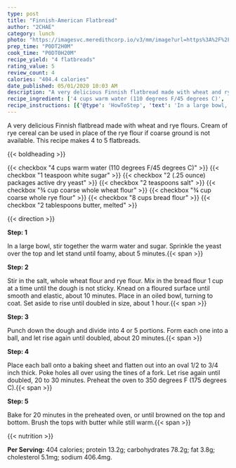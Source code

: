 ```yaml
---
type: post
title: "Finnish-American Flatbread"
author: "2CHAE"
category: lunch
photo: "https://imagesvc.meredithcorp.io/v3/mm/image?url=https%3A%2F%2Fimages.media-allrecipes.com%2Fuserphotos%2F826784.jpg"
prep_time: "P0DT2H0M"
cook_time: "P0DT0H20M"
recipe_yield: "4 flatbreads"
rating_value: 5
review_count: 4
calories: "404.4 calories"
date_published: 05/01/2020 10:03 AM
description: "A very delicious Finnish flatbread made with wheat and rye flours. Cream of rye cereal can be used in place of the rye flour if coarse ground is not available. This recipe makes 4 to 5 flatbreads."
recipe_ingredient: ['4 cups warm water (110 degrees F/45 degrees C)', '1 teaspoon white sugar', '2 (.25 ounce) packages active dry yeast', '2 teaspoons salt', '¾ cup coarse whole wheat flour', '¾ cup coarse whole rye flour', '8 cups bread flour', '2 tablespoons butter, melted']
recipe_instructions: [{'@type': 'HowToStep', 'text': 'In a large bowl, stir together the warm water and sugar. Sprinkle the yeast over the top and let stand until foamy, about 5 minutes.\n'}, {'@type': 'HowToStep', 'text': 'Stir in the salt, whole wheat flour and rye flour. Mix in the bread flour 1 cup at a time until the dough is not sticky. Knead on a floured surface until smooth and elastic, about 10 minutes. Place in an oiled bowl, turning to coat. Set aside to rise until doubled in size, about 1 hour.\n'}, {'@type': 'HowToStep', 'text': 'Punch down the dough and divide into 4 or 5 portions. Form each one into a ball, and let rise again until doubled, about 20 minutes.\n'}, {'@type': 'HowToStep', 'text': 'Place each ball onto a baking sheet and flatten out into an oval 1/2 to 3/4 inch thick. Poke holes all over using the tines of a fork. Let  rise again until doubled, 20 to 30 minutes. Preheat the oven to 350 degrees F (175 degrees C).\n'}, {'@type': 'HowToStep', 'text': 'Bake for 20 minutes in the preheated oven, or until browned on the top and bottom. Brush the tops with butter while still warm.\n'}]
---
```


A very delicious Finnish flatbread made with wheat and rye flours. Cream of rye cereal can be used in place of the rye flour if coarse ground is not available. This recipe makes 4 to 5 flatbreads. 

{{< boldheading >}}

{{< checkbox "4 cups warm water (110 degrees F/45 degrees C)" >}}
{{< checkbox "1 teaspoon white sugar" >}}
{{< checkbox "2 (.25 ounce) packages active dry yeast" >}}
{{< checkbox "2 teaspoons salt" >}}
{{< checkbox "¾ cup coarse whole wheat flour" >}}
{{< checkbox "¾ cup coarse whole rye flour" >}}
{{< checkbox "8 cups bread flour" >}}
{{< checkbox "2 tablespoons butter, melted" >}}


{{< direction >}}

**Step: 1**

In a large bowl, stir together the warm water and sugar. Sprinkle the yeast over the top and let stand until foamy, about 5 minutes.{{< span >}}

**Step: 2**

Stir in the salt, whole wheat flour and rye flour. Mix in the bread flour 1 cup at a time until the dough is not sticky. Knead on a floured surface until smooth and elastic, about 10 minutes. Place in an oiled bowl, turning to coat. Set aside to rise until doubled in size, about 1 hour.{{< span >}}

**Step: 3**

Punch down the dough and divide into 4 or 5 portions. Form each one into a ball, and let rise again until doubled, about 20 minutes.{{< span >}}

**Step: 4**

Place each ball onto a baking sheet and flatten out into an oval 1/2 to 3/4 inch thick. Poke holes all over using the tines of a fork. Let  rise again until doubled, 20 to 30 minutes. Preheat the oven to 350 degrees F (175 degrees C).{{< span >}}

**Step: 5**

Bake for 20 minutes in the preheated oven, or until browned on the top and bottom. Brush the tops with butter while still warm.{{< span >}}

{{< nutrition >}}

**Per Serving:** 404 calories; protein 13.2g; carbohydrates 78.2g; fat 3.8g; cholesterol 5.1mg; sodium 406.4mg.